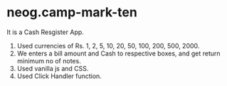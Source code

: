 # neog.camp-mark-ten

It is a Cash Resgister App.

1.  Used currencies of Rs. 1, 2, 5, 10, 20, 50, 100, 200, 500, 2000.
2.  We enters a bill amount and Cash to respective boxes, and get return minimum no of notes.
3.  Used vanilla js and CSS.
4.  Used Click Handler function.
